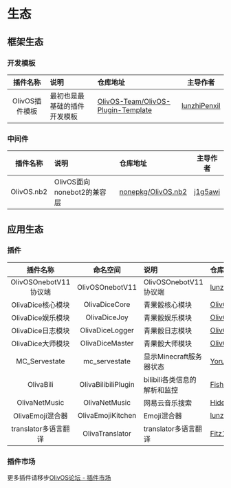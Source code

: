 # 生态

## 框架生态

### 开发模板
| 插件名称 | 说明 | 仓库地址 | 主导作者 |
|:--:|:---|:---|:--:|
| OlivOS插件模板 | 最初也是最基础的插件开发模板 | [OlivOS-Team/OlivOS-Plugin-Template](https://github.com/OlivOS-Team/OlivOS-Plugin-Template) | [lunzhiPenxil](https://github.com/lunzhiPenxil) |

### 中间件
| 插件名称 | 说明 | 仓库地址 | 主导作者 |
|:--:|:---|:---|:--:|
| OlivOS.nb2 | OlivOS面向nonebot2的兼容层 | [nonepkg/OlivOS.nb2](https://github.com/nonepkg/OlivOS.nb2) | [j1g5awi](https://github.com/j1g5awi) |

## 应用生态

### 插件
| 插件名称 | 命名空间 | 说明 | 仓库地址 | 主导作者 |
|:--:|:--:|:---|:---|:--:|
| OlivOSOnebotV11协议端 | OlivOSOnebotV11 | OlivOSOnebotV11协议端 | [lunzhiPenxil/OlivOSOnebotV11](https://github.com/lunzhiPenxil/OlivOSOnebotV11) | [lunzhiPenxil](https://github.com/lunzhiPenxil) |
| OlivaDice核心模块 | OlivaDiceCore | 青果骰核心模块 | [OlivOS-Team/OlivaDiceCore](https://github.com/OlivOS-Team/OlivaDiceCore) | [lunzhiPenxil](https://github.com/lunzhiPenxil) |
| OlivaDice娱乐模块 | OlivaDiceJoy | 青果骰娱乐模块 | [OlivOS-Team/OlivaDiceJoy](https://github.com/OlivOS-Team/OlivaDiceJoy) | [lunzhiPenxil](https://github.com/lunzhiPenxil) |
| OlivaDice日志模块 | OlivaDiceLogger | 青果骰日志模块 | [OlivOS-Team/OlivaDiceLogger](https://github.com/OlivOS-Team/OlivaDiceLogger) | [lunzhiPenxil](https://github.com/lunzhiPenxil) |
| OlivaDice大师模块 | OlivaDiceMaster | 青果骰大师模块 | [OlivOS-Team/OlivaDiceMaster](https://github.com/OlivOS-Team/OlivaDiceMaster) | [lunzhiPenxil](https://github.com/lunzhiPenxil) |
| MC_Servestate | mc_servestate | 显示Minecraft服务器状态 | [Yorunina/MC_Servestate](https://github.com/Yorunina/MC_Servestate) | [Yorunina](https://github.com/Yorunina) |
| OlivaBili | OlivaBilibiliPlugin | bilibili各类信息的解析和监控 | [Fishroud/OlivaBilibiliPlugin](https://github.com/Fishroud/OlivaBilibiliPlugin) | [Fishroud](https://github.com/Fishroud) |
| OlivaNetMusic | OlivaNetMusic | 网易云音乐搜索 | [HideUsSaveUs/OlivaNetMusic](https://github.com/HideUsSaveUs/OlivaNetMusic) | [HideUsSaveUs](https://github.com/HideUsSaveUs) |
| OlivaEmoji混合器 | OlivaEmojiKitchen | Emoji混合器 | [lunzhiPenxil/OlivaEmojiKitchen](https://github.com/lunzhiPenxil/OlivaEmojiKitchen) | [lunzhiPenxil](https://github.com/lunzhiPenxil) |
| translator多语言翻译 | OlivaTranslator | translator多语言翻译 | [Fitz161/OlivaTranslator](https://github.com/Fitz161/OlivaTranslator) | [Fitz161](https://github.com/Fitz161) |

### 插件市场
更多插件请移步[OlivOS论坛 - 插件市场](https://forum.olivos.run/t/plugin)
